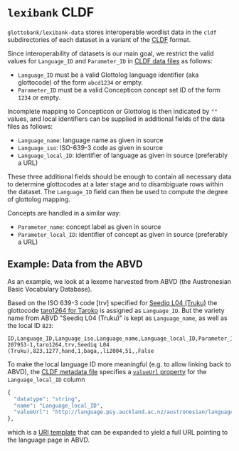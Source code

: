 # `lexibank` CLDF

`glottobank/lexibank-data` stores interoperable wordlist data in the `cldf` subdirectories of each
dataset in a variant of the [CLDF](http://cldf.clld.org) format.

Since interoperability of datasets is our main goal, we restrict the valid values for `Language_ID` and `Parameter_ID` 
in [CLDF data files](https://github.com/glottobank/cldf#the-data-file) as follows:
- `Language_ID` must be a valid Glottolog language identifier (aka glottocode) of the form `abcd1234` or empty.
- `Parameter_ID` must be a valid Concepticon concept set ID of the form `1234` or empty.

Incomplete mapping to Concepticon or Glottolog is then indicated by `""` values, and local identifiers can be supplied 
in additional fields of the data files as follows:

- `Language_name`: language name as given in source
- `Language_iso`: ISO-639-3 code as given in source
- `Language_local_ID`: identifier of language as given in source (preferably a URL)

These three additional fields should be enough to contain all necessary data to determine glottocodes at a later 
stage and to disambiguate rows within the dataset. The `Language_ID` field can then be used to compute the degree 
of glottolog mapping.

Concepts are handled in a similar way:

- `Parameter_name`: concept label as given in source
- `Parameter_local_ID`: identifier of concept as given in source (preferably a URL)


## Example: Data from the ABVD

As an example, we look at a lexeme harvested from ABVD (the Austronesian Basic Vocabulary Database).

Based on the ISO 639-3 code [trv] specified for [Seediq L04 (Truku)](http://language.psy.auckland.ac.nz/austronesian/language.php?id=823)
the glottocode [taro1264 for Taroko](http://glottolog.org/resource/languoid/id/taro1264) is assigned as `Language_ID`.
But the variety name from ABVD "Seediq L04 (Truku)" is kept as `Language_name`, as well as the local ID `823`:

```
ID,Language_ID,Language_iso,Language_name,Language_local_ID,Parameter_ID,Parameter_name,Parameter_local_ID,Value,Context,Source,Cognate_Set,Comment,Loan
207953-1,taro1264,trv,Seediq L04 (Truku),823,1277,hand,1,baga,,li2004,51,,False
```

To make the local language ID more meaningful (e.g. to allow linking back to ABVD), the [CLDF metadata file]() specifies
a [`valueUrl` property](https://www.w3.org/TR/tabular-metadata/#cell-valueUrl) for the `Language_local_ID` column
```python
{
  "datatype": "string",
  "name": "Language_local_ID",
  "valueUrl": "http://language.psy.auckland.ac.nz/austronesian/language.php?id={Language_local_ID}"
},
```
which is a [URI template](https://tools.ietf.org/html/rfc6570) that can be expanded to yield a full URL pointing to
the language page in ABVD.
